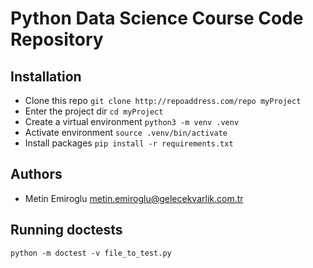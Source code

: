 # Python Data Science Course Code Repository

## Installation
- Clone this repo `git clone http://repoaddress.com/repo myProject`
- Enter the project dir `cd myProject`
- Create a virtual environment `python3 -m venv .venv`
- Activate environment `source .venv/bin/activate`
- Install packages `pip install -r requirements.txt`

## Authors
 - Metin Emiroglu <metin.emiroglu@gelecekvarlik.com.tr>

## Running doctests
`python -m doctest -v file_to_test.py`

